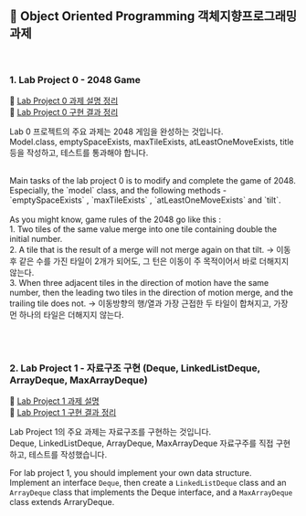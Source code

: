 ## 📖 Object Oriented Programming 객체지향프로그래밍 과제 

</br>

### 1. Lab Project 0 - 2048 Game

📁 <a href="https://mminn.notion.site/Lab-Project0-1b889ff14d21804fb06cec0c09565d86?pvs=4"> Lab Project 0 과제 설명 정리 </a></br>
📁 <a href="https://mminn.notion.site/Lab-Project0-923777a68a32430788a10f4d6797d098"> Lab Project 0 구현 결과 정리 </a></br>

Lab 0 프로젝트의 주요 과제는 2048 게임을 완성하는 것입니다. </br>
Model.class, emptySpaceExists, maxTileExists, atLeastOneMoveExists, title 등을 작성하고, 테스트를 통과해야 합니다. </br>

</br>
Main tasks of the lab project 0 is to modify and complete the game of 2048. </br>
Especially, the `model` class, and the following methods - `emptySpaceExists` , `maxTileExists` , `atLeastOneMoveExists` and `tilt`. </br>

</br>
As you might know, game rules of the 2048 go like this : </br>
1. Two tiles of the same value merge into one tile containing double the initial number. </br>
2. A tile that is the result of a merge will not merge again on that tilt. → 이동 후 같은 수를 가진 타일이 2개가 되어도, 그 턴은 이동이 주 목적이어서 바로 더해지지 않는다. </br>
3. When three adjacent tiles in the direction of motion have the same number, then the leading two tiles in the direction of motion merge, and the trailing tile does not. → 이동방향의 행/열과 가장 근접한 두 타일이 합쳐지고, 가장 먼 하나의 타일은 더해지지 않는다.</br>


</br></br>

### 2. Lab Project 1 - 자료구조 구현 (Deque, LinkedListDeque, ArrayDeque, MaxArrayDeque) 

📁 <a href="https://www.notion.so/mminn/Lab-Project2-b41df98058ac499d966c6270708c0229"> Lab Project 1 과제 설명 </a></br>
📁 <a href="https://mminn.notion.site/Lab-Assignment2-144b71de2a634f14bd1e2f3036544f04?pvs=4"> Lab Project 1 구현 결과 정리 </a></br>

Lab Project 1의 주요 과제는 자료구조를 구현하는 것입니다. </br>
Deque, LinkedListDeque, ArrayDeque, MaxArrayDeque 자료구주를 직접 구현하고, 테스트를 작성했습니다.  </br>

For lab project 1, you should implement your own data structure. </br>
Implement an interface `Deque`, then create a `LinkedListDeque` class and an `ArrayDeque` class that implements the Deque interface, and a `MaxArrayDeque` class extends ArraryDeque.</br>



